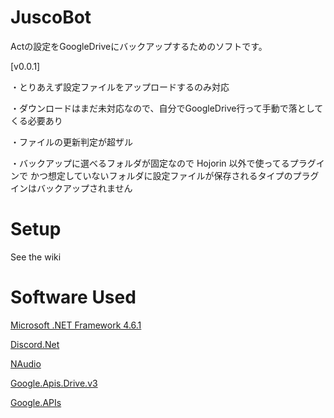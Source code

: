 # JuscoBot
Actの設定をGoogleDriveにバックアップするためのソフトです。

[v0.0.1]

・とりあえず設定ファイルをアップロードするのみ対応

・ダウンロードはまだ未対応なので、自分でGoogleDrive行って手動で落としてくる必要あり

・ファイルの更新判定が超ザル

・バックアップに選べるフォルダが固定なので Hojorin 以外で使ってるプラグインで
  かつ想定していないフォルダに設定ファイルが保存されるタイプのプラグインはバックアップされません

# Setup

See the wiki

# Software Used

[Microsoft .NET Framework 4.6.1](https://dotnet.microsoft.com/download/dotnet-framework)

[Discord.Net](https://github.com/discord-net/Discord.Net)

[NAudio](https://github.com/naudio/NAudio)

[Google.Apis.Drive.v3](https://www.nuget.org/packages/Google.Apis.Drive.v3/)

[Google.APIs](https://www.nuget.org/packages/Google.Apis/)
